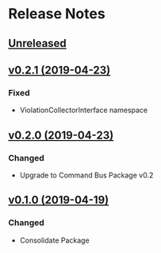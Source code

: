 # Release Notes

## [Unreleased](https://github.com/ixocreate/admin-package/compare/0.2.1...develop)

## [v0.2.1 (2019-04-23)](https://github.com/ixocreate/admin-package/compare/0.2.0...0.2.1)

### Fixed
- ViolationCollectorInterface namespace

## [v0.2.0 (2019-04-23)](https://github.com/ixocreate/admin-package/compare/0.1.0...0.2.0)

### Changed
- Upgrade to Command Bus Package v0.2

## [v0.1.0 (2019-04-19)](https://github.com/ixocreate/admin-package/compare/master...0.1.0)

### Changed
- Consolidate Package
